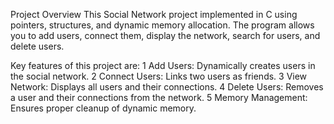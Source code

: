 Project Overview
 This Social Network project implemented in C using pointers, structures, and dynamic memory allocation. The program allows you to add users, connect them, display the network, search for users, and delete users.

 Key features of this project are:
1 Add Users: Dynamically creates users in the social network.
2 Connect Users: Links two users as friends.
3 View Network: Displays all users and their connections.
4 Delete Users: Removes a user and their connections from the network.
5 Memory Management: Ensures proper cleanup of dynamic memory.
 
 
